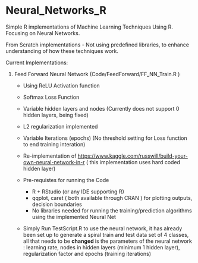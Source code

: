 # Neural_Networks_R

Simple R implementations of Machine Learning Techniques Using R.
Focusing on Neural Networks. 

From Scratch implementations - Not using predefined libraries, to enhance understanding of how these techniques work.


Current Implementations:

 1. Feed Forward Neural Network (Code/FeedForward/FF_NN_Train.R )
      - Using ReLU Activation function
      - Softmax Loss Function
      - Variable hidden layers and nodes (Currently does not support 0 hidden layers, being fixed)
      - L2 regularization implemented
      - Variable Iterations (epochs) (No threshold setting for Loss function to end training interation)
      - Re-implementation of https://www.kaggle.com/russwill/build-your-own-neural-network-in-r ( this implementation uses hard coded hidden layer)
      - Pre-requistes for running the Code
         - R + RStudio (or any IDE supporting R)
         - qqplot, caret ( both available through CRAN ) for plotting outputs, decision boundaries
         - No libraries needed for running the training/prediction algorithms using the implemented Neural Net
      
      - Simply Run TestScript.R to use the neural network, it has already been set up to generate a spiral train and test data set of 4 classes, all that needs to be <b> changed </b> is the parameters of the neural network : learning rate, nodes in hidden layers (minimum 1 hidden layer), regularization factor and epochs (training iterations)
      
